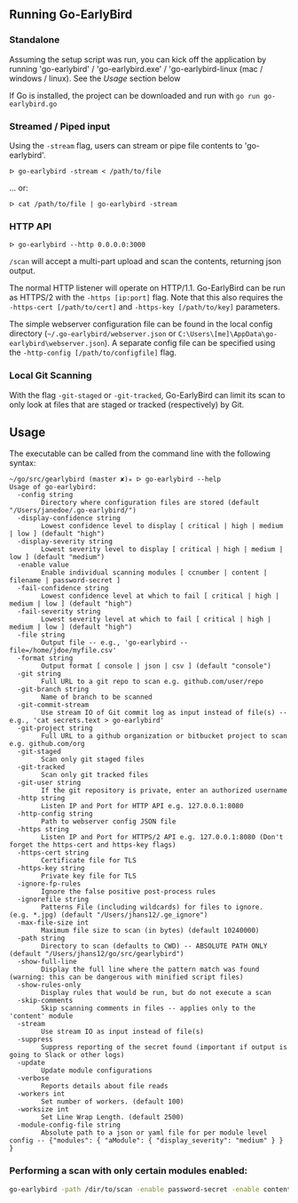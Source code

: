 ## <a name="running"></a> Running Go-EarlyBird

### <a name="standalone"></a> Standalone
Assuming the setup script was run, you can kick off the application by running 'go-earlybird' / 'go-earlybird.exe' / 'go-earlybird-linux (mac / windows / linux).  See the *Usage* section below

If Go is installed, the project can be downloaded and run with `go run go-earlybird.go`

### Streamed / Piped input
Using the `-stream` flag, users can stream or pipe file contents to 'go-earlybird'.  

```
ᐅ go-earlybird -stream < /path/to/file
```
... or:
```
ᐅ cat /path/to/file | go-earlybird -stream
```

### HTTP API
```
ᐅ go-earlybird --http 0.0.0.0:3000
```
`/scan` will accept a multi-part upload and scan the contents, returning json output.

The normal HTTP listener will operate on HTTP/1.1.  Go-EarlyBird can be run as HTTPS/2 with the `-https [ip:port]` flag.  Note that this also requires the `-https-cert [/path/to/cert]` and `-https-key [/path/to/key]` parameters.

The simple webserver configuration file can be found in the local config directory (`~/.go-earlybird/webserver.json` or `C:\Users\[me]\AppData\go-earlybird\webserver.json`).  A separate config file can be specified using the `-http-config [/path/to/configfile]` flag.


### Local Git Scanning
With the flag `-git-staged` or `-git-tracked`, Go-EarlyBird can limit its scan to only look at files that are staged or tracked (respectively) by Git.

## Usage
The executable can be called from the command line with the following syntax:
```
~/go/src/gearlybird (master ✘)✭ ᐅ go-earlybird --help
Usage of go-earlybird:
  -config string
    	Directory where configuration files are stored (default "/Users/janedoe/.go-earlybird/")
  -display-confidence string
    	Lowest confidence level to display [ critical | high | medium | low ] (default "high")
  -display-severity string
    	Lowest severity level to display [ critical | high | medium | low ] (default "medium")
  -enable value
    	Enable individual scanning modules [ ccnumber | content | filename | password-secret ]
  -fail-confidence string
    	Lowest confidence level at which to fail [ critical | high | medium | low ] (default "high")
  -fail-severity string
    	Lowest severity level at which to fail [ critical | high | medium | low ] (default "high")
  -file string
    	Output file -- e.g., 'go-earlybird --file=/home/jdoe/myfile.csv'
  -format string
    	Output format [ console | json | csv ] (default "console")
  -git string
    	Full URL to a git repo to scan e.g. github.com/user/repo
  -git-branch string
        Name of branch to be scanned
  -git-commit-stream
    	Use stream IO of Git commit log as input instead of file(s) -- e.g., 'cat secrets.text > go-earlybird'
  -git-project string
    	Full URL to a github organization or bitbucket project to scan e.g. github.com/org
  -git-staged
    	Scan only git staged files
  -git-tracked
    	Scan only git tracked files
  -git-user string
    	If the git repository is private, enter an authorized username
  -http string
    	Listen IP and Port for HTTP API e.g. 127.0.0.1:8080
  -http-config string
    	Path to webserver config JSON file
  -https string
    	Listen IP and Port for HTTPS/2 API e.g. 127.0.0.1:8080 (Don't forget the https-cert and https-key flags)
  -https-cert string
    	Certificate file for TLS
  -https-key string
    	Private key file for TLS
  -ignore-fp-rules
    	Ignore the false positive post-process rules
  -ignorefile string
    	Patterns File (including wildcards) for files to ignore.  (e.g. *.jpg) (default "/Users/jhans12/.ge_ignore")
  -max-file-size int
    	Maximum file size to scan (in bytes) (default 10240000)
  -path string
    	Directory to scan (defaults to CWD) -- ABSOLUTE PATH ONLY (default "/Users/jhans12/go/src/gearlybird")
  -show-full-line
    	Display the full line where the pattern match was found (warning: this can be dangerous with minified script files)
  -show-rules-only
    	Display rules that would be run, but do not execute a scan
  -skip-comments
    	Skip scanning comments in files -- applies only to the 'content' module
  -stream
    	Use stream IO as input instead of file(s)
  -suppress
    	Suppress reporting of the secret found (important if output is going to Slack or other logs)
  -update
    	Update module configurations
  -verbose
    	Reports details about file reads
  -workers int
    	Set number of workers. (default 100)
  -worksize int
    	Set Line Wrap Length. (default 2500)
  -module-config-file string
        Absolute path to a json or yaml file for per module level config -- {"modules": { "aModule": { "display_severity": "medium" } } }
  ```

### Performing a scan with only certain modules enabled:

```bash
go-earlybird -path /dir/to/scan -enable password-secret -enable content -enable inclusivity-rules
```